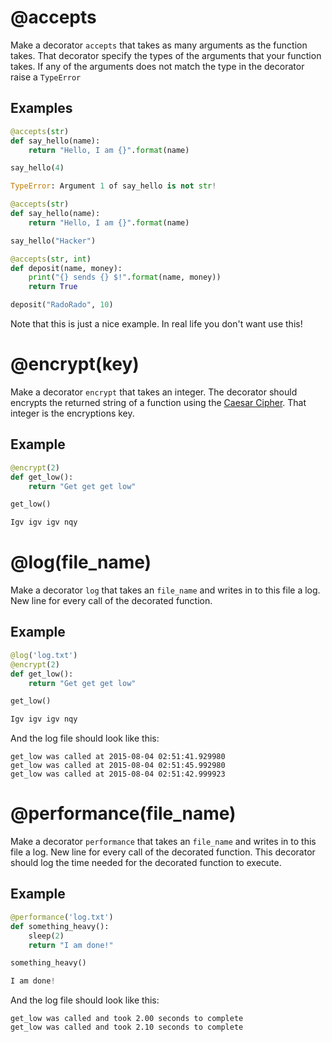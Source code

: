 # @accepts
Make a decorator ``accepts`` that takes as many arguments as the function takes. That decorator specify the types of the arguments that your function takes. If any of the arguments does not match the type in the decorator raise a ``TypeError``

## Examples
```python
@accepts(str)
def say_hello(name):
    return "Hello, I am {}".format(name)

say_hello(4)

TypeError: Argument 1 of say_hello is not str!
```

```python
@accepts(str)
def say_hello(name):
    return "Hello, I am {}".format(name)

say_hello("Hacker")
```

```python
@accepts(str, int)
def deposit(name, money):
    print("{} sends {} $!".format(name, money))
    return True

deposit("RadoRado", 10)
```

Note that this is just a nice example. In real life you don't want use this!

# @encrypt(key)

Make a decorator ``encrypt`` that takes an integer. The decorator should encrypts the returned string of a function using the [Caesar Cipher](https://en.wikipedia.org/wiki/Caesar_cipher). That integer is the encryptions key.

## Example

```python
@encrypt(2)
def get_low():
    return "Get get get low"

get_low()

Igv igv igv nqy
```

# @log(file_name)
Make a decorator ``log`` that takes an ``file_name`` and writes in to this file a log. New line for every call of the decorated function.


## Example

```python
@log('log.txt')
@encrypt(2)
def get_low():
    return "Get get get low"

get_low()

Igv igv igv nqy
```

And the log file should look like this:

```
get_low was called at 2015-08-04 02:51:41.929980
get_low was called at 2015-08-04 02:51:45.992980
get_low was called at 2015-08-04 02:51:42.999923
```

# @performance(file_name)
Make a decorator ``performance`` that takes an ``file_name`` and writes in to this file a log. New line for every call of the decorated function. This decorator should log the time needed for the decorated function to execute.

## Example

```python
@performance('log.txt')
def something_heavy():
    sleep(2)
    return "I am done!"

something_heavy()

I am done!
```

And the log file should look like this:

```
get_low was called and took 2.00 seconds to complete
get_low was called and took 2.10 seconds to complete
```
